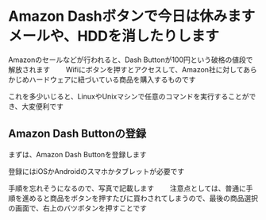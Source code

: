 # Amazon Dashボタンで今日は休みますメールや、HDDを消したりします

Amazonのセールなどが行われると、Dash Buttonが100円という破格の値段で解放されます　　
Wifiにボタンを押すとアクセスして、Amazon社に対してあらかじめハードウェアに紐づいている商品を購入するものです  

これを多少いじると、LinuxやUnixマシンで任意のコマンドを実行することができ、大変便利です  

## Amazon Dash Buttonの登録
まずは、Amazon Dash Buttonを登録します　

登録にはiOSかAndroidのスマホかタブレットが必要です　　

手順を忘れそうになるので、写真で記載します　　
注意点としては、普通に手順を進めると商品をボタンを押すたびに買わされてしまうので、最後の商品選択の画面で、右上のバツボタンを押すことです

